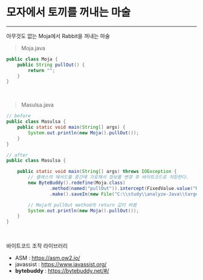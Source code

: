 # 모자에서 토끼를 꺼내는 마술

---

아무것도 없는 Moja에서 Rabbit을 꺼내는 마술

> Moja.java
```java
public class Moja {
    public String pullOut() {
        return "";
    }
}
```

<br>

> Masulsa.java
```java
// before
public class Masulsa {
    public static void main(String[] args) {
        System.out.println(new Moja().pullOut());
    }
}
```
```java
// after
public class Masulsa {

    public static void main(String[] args) throws IOException {
        // 클래스의 메서드를 중간에 가로채서 정보를 변경 후 바이트코드로 저장한다.
        new ByteBuddy().redefine(Moja.class)
                .method(named("pullOut")).intercept(FixedValue.value("Rabbit!"))
                .make().saveIn(new File("C:\\study\\analyze-Java\\target\\classes"));

        // Moja의 pullOut method의 return 값이 바뀜
        System.out.println(new Moja().pullOut());
    }
}
```

<br>

바이트코드 조작 라이브러리
* ASM : https://asm.ow2.io/
* javassist : https://www.javassist.org/
* **bytebuddy** : https://bytebuddy.net/#/



